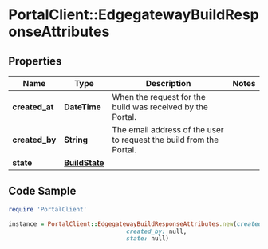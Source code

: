 # PortalClient::EdgegatewayBuildResponseAttributes

## Properties

Name | Type | Description | Notes
------------ | ------------- | ------------- | -------------
**created_at** | **DateTime** | When the request for the build was received by the Portal. | 
**created_by** | **String** | The email address of the user to request the build from the Portal. | 
**state** | [**BuildState**](BuildState.md) |  | 

## Code Sample

```ruby
require 'PortalClient'

instance = PortalClient::EdgegatewayBuildResponseAttributes.new(created_at: null,
                                 created_by: null,
                                 state: null)
```


